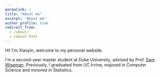```yaml
---
permalink: /
title: "About me"
excerpt: "About me"
author_profile: true
redirect_from: 
  - /about/
  - /about.html
---
```


Hi! I'm Xiaoyin, welcome to my personal website.

I'm a second-year master student at Duke University, advised by Prof. [Sam Wiseman](https://swiseman.github.io/). Previously, I graduated from UC Irvine, majored in Computer Science and minored in Statistics.

<!-- A data-driven personal website
====== -->
